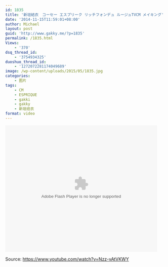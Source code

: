 ```yaml
---
id: 1835
title: '新垣結衣　コーセー エスプリーク リッチフォンデュ ルージュTVCM メイキング'
date: '2014-11-15T11:59:01+08:00'
author: Michael
layout: post
guid: 'http://www.gakky.me/?p=1835'
permalink: /1835.html
Views:
    - '370'
dsq_thread_id:
    - '3754934325'
duoshuo_thread_id:
    - '1272072281174049689'
image: /wp-content/uploads/2015/05/1835.jpg
categories:
    - 图片
tags:
    - CM
    - ESPRIQUE
    - gakki
    - gakky
    - 新垣结衣
format: video
---
```


<embed height="400" src="http://www.tudou.com/v/gBnlgSKv6_Y/&bid=05&rpid=51229674&resourceId=51229674_05_05_99/v.swf" type="application/x-shockwave-flash" width="480"></embed>

Source: <https://www.youtube.com/watch?v=Nzz-vAtVKWY>
